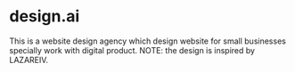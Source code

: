 # design.ai
This is a website design agency which design website for small businesses specially work with digital product. NOTE: the design is inspired by LAZAREIV.
